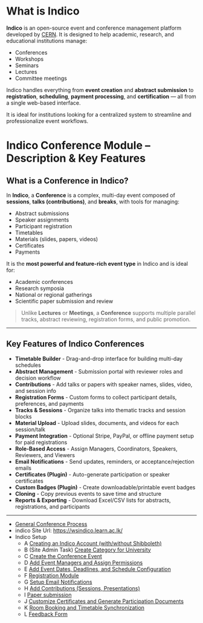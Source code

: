 
#  What is Indico

**Indico** is an open-source event and conference management platform developed by [CERN](https://cern.ch). It is designed to help academic, research, and educational institutions manage:

* Conferences
* Workshops
* Seminars
* Lectures
* Committee meetings

Indico handles everything from **event creation** and **abstract submission** to **registration**, **scheduling**, **payment processing**, and **certification** — all from a single web-based interface.

It is ideal for institutions looking for a centralized system to streamline and professionalize event workflows.

#  Indico Conference Module – Description & Key Features

##  What is a Conference in Indico?

In **Indico**, a **Conference** is a complex, multi-day event composed of **sessions**, **talks (contributions)**, and **breaks**, with tools for managing:

* Abstract submissions
* Speaker assignments
* Participant registration
* Timetables
* Materials (slides, papers, videos)
* Certificates
* Payments

It is the **most powerful and feature-rich event type** in Indico and is ideal for:

* Academic conferences
* Research symposia
* National or regional gatherings
* Scientific paper submission and review

> Unlike **Lectures** or **Meetings**, a **Conference** supports multiple parallel tracks, abstract reviewing, registration forms, and public promotion.
---

##  Key Features of Indico Conferences
 
  * **Timetable Builder**    - Drag-and-drop interface for building multi-day schedules                 
  * **Abstract Management**   - Submission portal with reviewer roles and decision workflow              
  * **Contributions**        - Add talks or papers with speaker names, slides, video, and session info  
  * **Registration Forms**    - Custom forms to collect participant details, preferences, and payments   
  * **Tracks & Sessions**  - Organize talks into thematic tracks and session blocks
  * **Material Upload**  - Upload slides, documents, and videos for each session/talk
  * **Payment Integration**  - Optional Stripe, PayPal, or offline payment setup for paid registrations 
  * **Role-Based Access** - Assign Managers, Coordinators, Speakers, Reviewers, and Viewers          
  * **Email Notifications** - Send updates, reminders, or acceptance/rejection emails                  
  * **Certificates (Plugin)** -  Auto-generate participation or speaker certificates                      
  * **Custom Badges (Plugin)** - Create downloadable/printable event badges                               
  * **Cloning** - Copy previous events to save time and structure                          
  * **Reports & Exporting** - Download Excel/CSV lists for abstracts, registrations, and participants  
---

* [General Conference Process](https://raw.githubusercontent.com/LEARN-LK/Indico/main/GeneralConferencePlanningProcess.md)
* indico Site Url: https://wsindico.learn.ac.lk/
* Indico Setup
  - A [Creating an Indico Account (with/without Shibboleth)](https://raw.githubusercontent.com/LEARN-LK/Indico/main/create-account%26update-profile.md)
  - B (Site Admin Task) [Create Category for University](https://raw.githubusercontent.com/LEARN-LK/Indico/main/admin.md)
  - C [Create the Conference Event](https://raw.githubusercontent.com/LEARN-LK/Indico/main/CreateConferenceEvent.md)
  - D [Add Event Managers and Assign Permissions](https://raw.githubusercontent.com/LEARN-LK/Indico/main/AddEventManagersAndAssignPermissions.md)
  - E [Add Event Dates, Deadlines, and Schedule Configuration](https://raw.githubusercontent.com/LEARN-LK/Indico/main/AddEventDeadlinesandScheduleConfiguration.md)
  - F [Registration Module](https://raw.githubusercontent.com/LEARN-LK/Indico/main/registration-Module.md)
  - G [Setup Email Notifications](https://raw.githubusercontent.com/LEARN-LK/Indico/main/Email-Notifications.md)
  - H [Add Contributions (Sessions, Presentations)](https://raw.githubusercontent.com/LEARN-LK/Indico/main/AddContributions.md)
  - I [Paper submission](https://raw.githubusercontent.com/LEARN-LK/Indico/main/Upload-Presentation.md)
  - J [Customize Certificates and Generate Participation Documents](https://raw.githubusercontent.com/LEARN-LK/Indico/main/certificate.md)
  - K [Room Booking and Timetable Synchronization](https://raw.githubusercontent.com/LEARN-LK/Indico/main/room-booking.md)
  - L [Feedback Form](https://raw.githubusercontent.com/LEARN-LK/Indico/main/feedback.md)
  <!-- - [How to Create and Manage a Conference in Indico](https://raw.githubusercontent.com/LEARN-LK/Indico/main/Create%26Manage-Conference.md) -->



